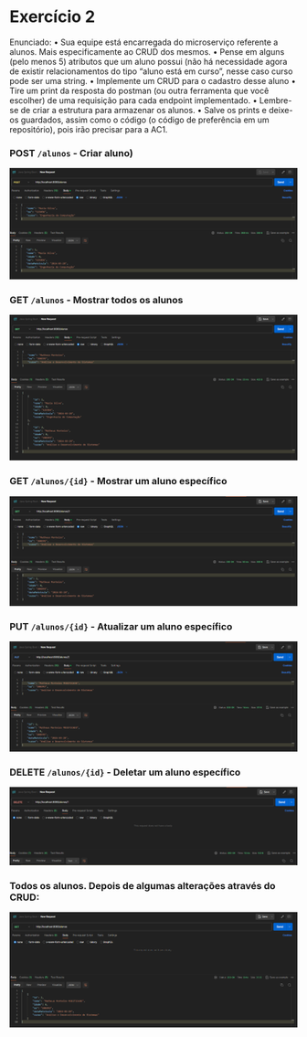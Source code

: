 # Exercício 2

Enunciado:
• Sua equipe está encarregada do microserviço referente a alunos. Mais
especificamente ao CRUD dos mesmos.
• Pense em alguns (pelo menos 5) atributos que um aluno possui (não há
necessidade agora de existir relacionamentos do tipo “aluno está em curso”,
nesse caso curso pode ser uma string.
• Implemente um CRUD para o cadastro desse aluno
• Tire um print da resposta do postman (ou outra ferramenta que você escolher)
de uma requisição para cada endpoint implementado.
• Lembre-se de criar a estrutura para armazenar os alunos.
• Salve os prints e deixe-os guardados, assim como o código (o código de
preferência em um repositório), pois irão precisar para a AC1.

### POST `/alunos` - Criar aluno)

![](/repo-images/alunos_post.png)

### GET `/alunos` - Mostrar todos os alunos

![](/repo-images/alunos_get.png)

### GET `/alunos/{id}` - Mostrar um aluno específico

![](/repo-images/alunos_get_one.png)

### PUT `/alunos/{id}` - Atualizar um aluno específico

![](/repo-images/alunos_put.png)

### DELETE `/alunos/{id}` - Deletar um aluno específico

![](/repo-images/alunos_delete.png)

### Todos os alunos. Depois de algumas alterações através do CRUD:

![](/repo-images/alunos_get_novo.png)
